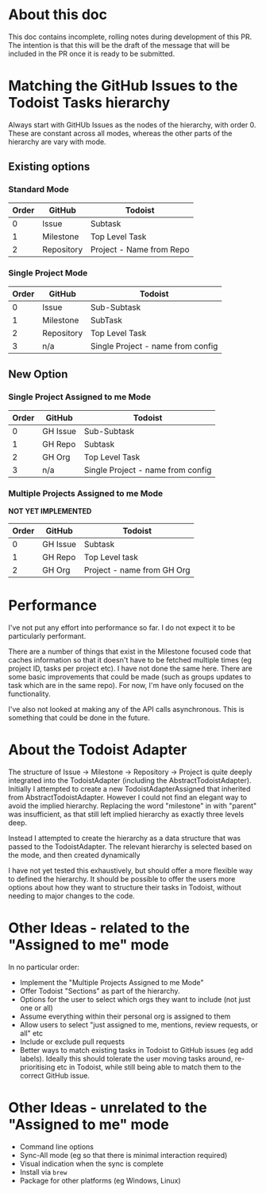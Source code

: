 # About this doc

This doc contains incomplete, rolling notes during development of this PR. The intention is that this will be the draft of the message that will be included in the PR once it is ready to be submitted.

# Matching the GitHub Issues to the Todoist Tasks hierarchy

Always start with GitHUb Issues as the nodes of the hierarchy, with order 0. These are constant across all modes, whereas the other parts of the hierarchy are vary with mode.

## Existing options

### Standard Mode

| Order   | GitHub | Todoist |
|--------|---------|--|
| 0 | Issue | Subtask |
| 1  | Milestone | Top Level Task |
| 2 | Repository | Project - Name from Repo |

### Single Project Mode

| Order   | GitHub | Todoist |
|--------|---------|--|
| 0 | Issue | Sub-Subtask |
| 1  | Milestone | SubTask |
| 2 | Repository | Top Level Task |
| 3 | n/a | Single Project - name from config |

## New Option

### Single Project Assigned to me Mode

| Order   | GitHub | Todoist |
|--------|---------|--|
| 0 | GH Issue | Sub-Subtask |
| 1 | GH Repo | Subtask |
| 2  | GH Org | Top Level Task |
| 3 | n/a | Single Project - name from config |


### Multiple Projects Assigned to me Mode

**NOT YET IMPLEMENTED**

| Order   | GitHub | Todoist |
|--------|---------|--|
| 0 | GH Issue | Subtask |
| 1 | GH Repo | Top Level task |
| 2  | GH Org | Project - name from GH Org|


# Performance

I've not put any effort into performance so far. I do not expect it to be particularly performant. 

There are a number of things that exist in the Milestone focused code that caches information so that it doesn't have to be fetched multiple times (eg project ID, tasks per project etc). I have not done the same here. There are some basic improvements that could be made (such as groups updates to task which are in the same repo). For now, I'm have only focused on the functionality.

I've also not looked at making any of the API calls asynchronous. This is something that could be done in the future.


# About the Todoist Adapter

The structure of Issue -> Milestone -> Repository -> Project is quite deeply integrated into the TodoistAdapter (including the AbstractTodoistAdapter). Initially I attempted to create a new TodoistAdapterAssigned that inherited from AbstractTodoistAdapter. However I could not find an elegant way to avoid the implied hierarchy. Replacing the word "milestone" in with "parent" was insufficient, as that still left implied hierarchy as exactly three levels deep.

Instead I attempted to create the hierarchy as a data structure that was passed to the TodoistAdapter. The relevant hierarchy is selected based on the mode, and then created dynamically

I have not yet tested this exhaustively, but should offer a more flexible way to defined the hierarchy. It should be possible to offer the users more options about how they want to structure their tasks in Todoist, without needing to major changes to the code.


# Other Ideas - related to the "Assigned to me" mode

In no particular order:

- Implement the "Multiple Projects Assigned to me Mode"
- Offer Todoist "Sections" as part of the hierarchy.
- Options for the user to select which orgs they want to include (not just one or all)
- Assume everything within their personal org is assigned to them
- Allow users to select "just assigned to me, mentions, review requests, or all" etc
- Include or exclude pull requests
- Better ways to match existing tasks in Todoist to GitHub issues (eg add labels). Ideally this should tolerate the user moving tasks around, re-prioritising etc in Todoist, while still being able to match them to the correct GitHub issue.

# Other Ideas - unrelated to the "Assigned to me" mode

- Command line options
- Sync-All mode (eg so that there is minimal interaction required)
- Visual indication when the sync is complete
- Install via `brew`
- Package for other platforms (eg Windows, Linux)
